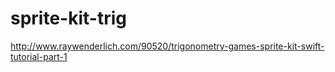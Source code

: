 # sprite-kit-trig
http://www.raywenderlich.com/90520/trigonometry-games-sprite-kit-swift-tutorial-part-1
